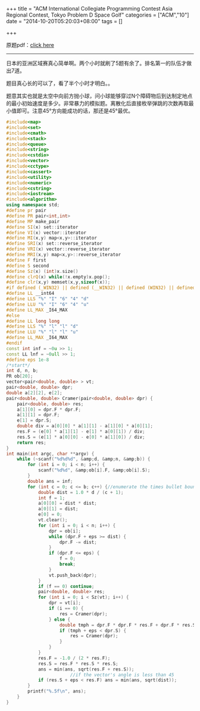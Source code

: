 +++
title = "ACM International Collegiate Programming Contest Asia Regional Contest, Tokyo Problem D Space Golf"
categories = ["ACM","10"]
date = "2014-10-20T05:20:03+08:00"
tags = []

+++

原题pdf：[click here](http://judge.u-aizu.ac.jp/onlinejudge/contest/ICPCOOC2014/D.pdf)
<br/>

- - -

日本的亚洲区域赛真心简单啊。两个小时就刷了5题有余了。排名第一的队伍才做出7道。

题目真心长的可以了，看了半个小时才明白。。

题意其实也就是太空中向前方抛小球，问小球能够穿过N个障碍物后到达制定地点的最小初始速度是多少。非常暴力的模拟题。离散化后直接枚举弹跳的次数再取最小值即可。注意45°方向能成功的话，那还是45°最优。
<!--more-->
```C++
#include<map>
#include<set>
#include<cmath>
#include<stack>
#include<queue>
#include<string>
#include<cstdio>
#include<vector>
#include<cctype>
#include<cassert>
#include<utility>
#include<numeric>
#include<cstring>
#include<iostream>
#include<algorithm>
using namespace std;
#define pr pair
#define PR pair<int,int>
#define MP make_pair
#define SI(x) set::iterator
#define VI(x) vector::iterator
#define MI(x,y) map<x,y>::iterator
#define SRI(x) set::reverse_iterator
#define VRI(x) vector::reverse_iterator
#define MRI(x,y) map<x,y>::reverse_iterator
#define F first
#define S second
#define Sz(x) (int)x.size()
#define clrQ(x) while(!x.empty)x.pop();
#define clr(x,y) memset(x,y,sizeof(x));
#if defined (_WIN32) || defined (__WIN32) || defined (WIN32) || defined (__WIN32__)
#define LL __int64
#define LLS "%" "I" "6" "4" "d"
#define LLU "%" "I" "6" "4" "u"
#define LL_MAX _I64_MAX
#else
#define LL long long
#define LLS "%" "l" "l" "d"
#define LLU "%" "l" "l" "u"
#define LL_MAX _I64_MAX
#endif
const int inf = ~0u >> 1;
const LL lnf = ~0ull >> 1;
#define eps 1e-8
/*start*/
int d, n, b;
PR ob[20];
vector<pair<double, double> > vt;
pair<double, double> dpr;
double a[2][2], e[2];
pair<double, double> Cramer(pair<double, double> dpr) {
	pair<double, double> res;
	a[1][0] = dpr.F * dpr.F;
	a[1][1] = dpr.F;
	e[1] = dpr.S;
	double div = a[0][0] * a[1][1] - a[1][0] * a[0][1];
	res.F = (e[0] * a[1][1] - e[1] * a[0][1]) / div;
	res.S = (e[1] * a[0][0] - e[0] * a[1][0]) / div;
	return res;
}
int main(int argc, char **argv) {
	while (~scanf("%d%d%d", &amp;d, &amp;n, &amp;b)) {
		for (int i = 0; i < n; i++) {
			scanf("%d%d", &amp;ob[i].F, &amp;ob[i].S);
		}
		double ans = inf;
		for (int c = 0; c <= b; c++) {//enumerate the times bullet bounces the surface
			double dist = 1.0 * d / (c + 1);
			int f = 1;
			a[0][0] = dist * dist;
			a[0][1] = dist;
			e[0] = 0;
			vt.clear();
			for (int i = 0; i < n; i++) {
				dpr = ob[i];
				while (dpr.F + eps >= dist) {
					dpr.F -= dist;
				}
				if (dpr.F <= eps) {
					f = 0;
					break;
				}
				vt.push_back(dpr);
			}
			if (f == 0) continue;
			pair<double, double> res;   
			for (int i = 0; i < Sz(vt); i++) {
				dpr = vt[i];
				if (i == 0) {
					res = Cramer(dpr);
				} else {
					double tmph = dpr.F * dpr.F * res.F + dpr.F * res.S;
					if (tmph + eps < dpr.S) {
						res = Cramer(dpr);
					}
				}
			}
			res.F = -1.0 / (2 * res.F);
			res.S = res.F * res.S * res.S;
			ans = min(ans, sqrt(res.F + res.S));
                        //if the vector's angle is less than 45
			if (res.S + eps < res.F) ans = min(ans, sqrt(dist));
		}
		printf("%.5f\n", ans);
	}
}
```
